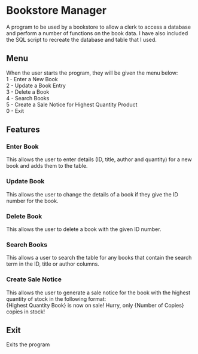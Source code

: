 # Bookstore Manager
A program to be used by a bookstore to allow a clerk to access a database and perform a number of functions on the book data. I have also included the SQL script to recreate the database and table that I used.
## Menu
When the user starts the program, they will be given the menu below:\
1 - Enter a New Book\
2 - Update a Book Entry\
3 - Delete a Book\
4 - Search Books\
5 - Create a Sale Notice for Highest Quantity Product\
0 - Exit

## Features
### Enter Book
This allows the user to enter details (ID, title, author and quantity) for a new book and adds them to the table.
### Update Book
This allows the user to change the details of a book if they give the ID number for the book.
### Delete Book
This allows the user to delete a book with the given ID number.
### Search Books
This allows a user to search the table for any books that contain the search term in the ID, title or author columns.
### Create Sale Notice
This allows the user to generate a sale notice for the book with the highest quantity of stock in the following format:\
{Highest Quantity Book} is now on sale! Hurry, only {Number of Copies} copies in stock!
## Exit
Exits the program
